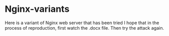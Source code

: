 # Nginx-variants
Here is a variant of Nginx web server that has been tried
I hope that in the process of reproduction, first watch the .docx file. Then try the attack again.
